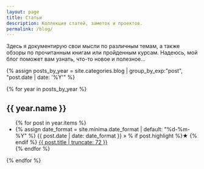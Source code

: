 ```yaml
---
layout: page
title: Статьи
description: Коллекция статей, заметок и проектов. 
permalink: /blog/
---
```


Здесь я документирую свои мысли по различным темам, а также обзоры по прочитанным книгам или пройденным курсам. Надеюсь, мой блог поможет вам узнать, что-то новое и полезное...

{% assign posts_by_year = site.categories.blog | group_by_exp:"post", "post.date | date: '%Y'" %}

{% for year in posts_by_year %}
<h2>{{ year.name }}</h2>
<ul>
  {% for post in year.items %}
    <li>
      {% assign date_format = site.minima.date_format | default: "%d-%m-%Y" %}
      {{ post.date | date: date_format }} »
      <!-- &verbar; {{ post.category | capitalize }} -->
      % if post.highlight %}&starf; {% endif %}
      <a href="{{ post.url }}" title="{{ post.title }}">
        {{ post.title | truncate: 72 }}
      </a>
    </li>
    <!-- <li>
      {{ post.date | date_to_string  | split: " " | slice: 0, 2 | join: " " }} » 
      {% if post.highlight %}&starf; {% endif %}
      <a href="{{ post.url }}" title="{{ post.title }}">
        {{ post.title | truncate: 72 }}
      </a>
    </li> -->
  {% endfor %}
</ul>
{% endfor %}
